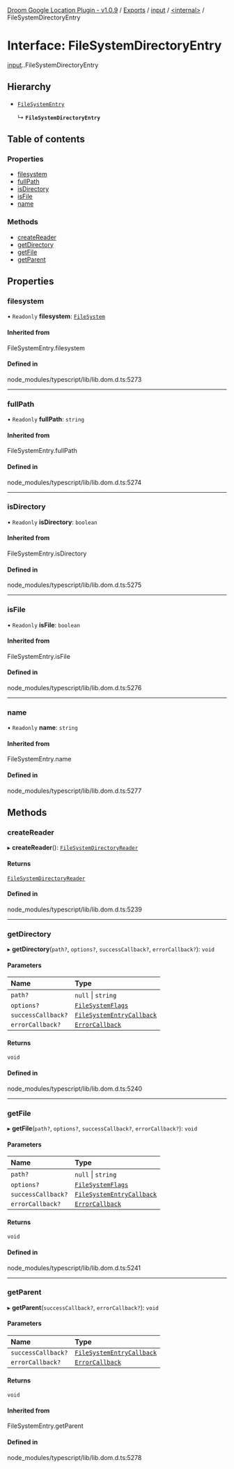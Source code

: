 [Droom Google Location Plugin - v1.0.9](../README.md) / [Exports](../modules.md) / [input](../modules/input.md) / [<internal\>](../modules/input._internal_.md) / FileSystemDirectoryEntry

# Interface: FileSystemDirectoryEntry

[input](../modules/input.md).[<internal>](../modules/input._internal_.md).FileSystemDirectoryEntry

## Hierarchy

- [`FileSystemEntry`](../modules/input._internal_.md#filesystementry)

  ↳ **`FileSystemDirectoryEntry`**

## Table of contents

### Properties

- [filesystem](input._internal_.FileSystemDirectoryEntry.md#filesystem)
- [fullPath](input._internal_.FileSystemDirectoryEntry.md#fullpath)
- [isDirectory](input._internal_.FileSystemDirectoryEntry.md#isdirectory)
- [isFile](input._internal_.FileSystemDirectoryEntry.md#isfile)
- [name](input._internal_.FileSystemDirectoryEntry.md#name)

### Methods

- [createReader](input._internal_.FileSystemDirectoryEntry.md#createreader)
- [getDirectory](input._internal_.FileSystemDirectoryEntry.md#getdirectory)
- [getFile](input._internal_.FileSystemDirectoryEntry.md#getfile)
- [getParent](input._internal_.FileSystemDirectoryEntry.md#getparent)

## Properties

### filesystem

• `Readonly` **filesystem**: [`FileSystem`](../modules/input._internal_.md#filesystem)

#### Inherited from

FileSystemEntry.filesystem

#### Defined in

node_modules/typescript/lib/lib.dom.d.ts:5273

___

### fullPath

• `Readonly` **fullPath**: `string`

#### Inherited from

FileSystemEntry.fullPath

#### Defined in

node_modules/typescript/lib/lib.dom.d.ts:5274

___

### isDirectory

• `Readonly` **isDirectory**: `boolean`

#### Inherited from

FileSystemEntry.isDirectory

#### Defined in

node_modules/typescript/lib/lib.dom.d.ts:5275

___

### isFile

• `Readonly` **isFile**: `boolean`

#### Inherited from

FileSystemEntry.isFile

#### Defined in

node_modules/typescript/lib/lib.dom.d.ts:5276

___

### name

• `Readonly` **name**: `string`

#### Inherited from

FileSystemEntry.name

#### Defined in

node_modules/typescript/lib/lib.dom.d.ts:5277

## Methods

### createReader

▸ **createReader**(): [`FileSystemDirectoryReader`](../modules/input._internal_.md#filesystemdirectoryreader)

#### Returns

[`FileSystemDirectoryReader`](../modules/input._internal_.md#filesystemdirectoryreader)

#### Defined in

node_modules/typescript/lib/lib.dom.d.ts:5239

___

### getDirectory

▸ **getDirectory**(`path?`, `options?`, `successCallback?`, `errorCallback?`): `void`

#### Parameters

| Name | Type |
| :------ | :------ |
| `path?` | ``null`` \| `string` |
| `options?` | [`FileSystemFlags`](input._internal_.FileSystemFlags.md) |
| `successCallback?` | [`FileSystemEntryCallback`](input._internal_.FileSystemEntryCallback.md) |
| `errorCallback?` | [`ErrorCallback`](input._internal_.ErrorCallback.md) |

#### Returns

`void`

#### Defined in

node_modules/typescript/lib/lib.dom.d.ts:5240

___

### getFile

▸ **getFile**(`path?`, `options?`, `successCallback?`, `errorCallback?`): `void`

#### Parameters

| Name | Type |
| :------ | :------ |
| `path?` | ``null`` \| `string` |
| `options?` | [`FileSystemFlags`](input._internal_.FileSystemFlags.md) |
| `successCallback?` | [`FileSystemEntryCallback`](input._internal_.FileSystemEntryCallback.md) |
| `errorCallback?` | [`ErrorCallback`](input._internal_.ErrorCallback.md) |

#### Returns

`void`

#### Defined in

node_modules/typescript/lib/lib.dom.d.ts:5241

___

### getParent

▸ **getParent**(`successCallback?`, `errorCallback?`): `void`

#### Parameters

| Name | Type |
| :------ | :------ |
| `successCallback?` | [`FileSystemEntryCallback`](input._internal_.FileSystemEntryCallback.md) |
| `errorCallback?` | [`ErrorCallback`](input._internal_.ErrorCallback.md) |

#### Returns

`void`

#### Inherited from

FileSystemEntry.getParent

#### Defined in

node_modules/typescript/lib/lib.dom.d.ts:5278
